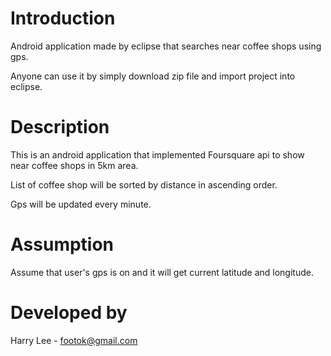 # Introduction
Android application made by eclipse that searches near coffee shops using gps. 

Anyone can use it by simply download zip file and import project into eclipse. 

# Description 
This is an android application that implemented Foursquare api to show
near coffee shops in 5km area. 

List of coffee shop will be sorted by distance in ascending order. 

Gps will be updated every minute. 

# Assumption

Assume that user's gps is on and it will get current latitude and longitude. 

# Developed by
Harry Lee - footok@gmail.com 


